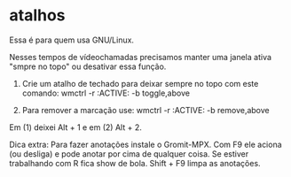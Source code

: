 # atalhos

Essa é para quem usa GNU/Linux.

Nesses tempos de vídeochamadas precisamos manter uma janela ativa "smpre no topo" ou desativar essa função.

1. Crie um atalho de techado para deixar sempre no topo com este comando:
wmctrl -r :ACTIVE: -b toggle,above

2. Para remover a marcação use:
wmctrl -r :ACTIVE: -b remove,above

Em (1) deixei Alt + 1 e em (2) Alt + 2.

Dica extra: Para fazer anotações instale o Gromit-MPX. Com F9 ele aciona (ou desliga) e pode anotar por cima de qualquer coisa. Se estiver trabalhando com R fica show de bola. Shift + F9 limpa as anotações.
